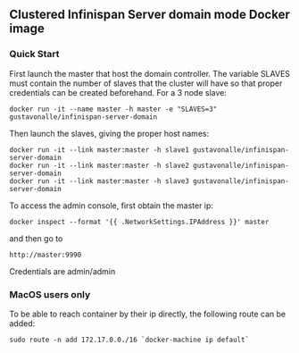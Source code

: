 ## Clustered Infinispan Server domain mode Docker image

### Quick Start

First launch the master that host the domain controller. The variable SLAVES must contain
the number of slaves that the cluster will have so that proper credentials can be created
beforehand. For a 3 node slave:

```
docker run -it --name master -h master -e "SLAVES=3" gustavonalle/infinispan-server-domain
```

Then launch the slaves, giving the proper host names:

```
docker run -it --link master:master -h slave1 gustavonalle/infinispan-server-domain
docker run -it --link master:master -h slave2 gustavonalle/infinispan-server-domain
docker run -it --link master:master -h slave3 gustavonalle/infinispan-server-domain
```

To access the admin console, first obtain the master ip:
```
docker inspect --format '{{ .NetworkSettings.IPAddress }}' master
```
and then go to 

```
http://master:9990
```

Credentials are admin/admin 

### MacOS users only


To be able to reach container by their ip directly, the following route can be added: 

```
sudo route -n add 172.17.0.0./16 `docker-machine ip default`

``` 

